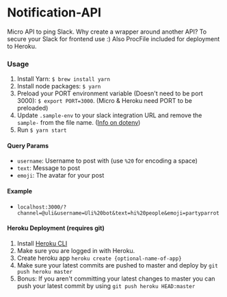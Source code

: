 # Notification-API
Micro API to ping Slack. Why create a wrapper around another API? To secure your Slack for frontend use :) Also ProcFile included for deployment to Heroku.

### Usage
1. Install Yarn: `$ brew install yarn`
2. Install node packages: `$ yarn`
3. Preload your PORT environment variable (Doesn't need to be port 3000): `$ export PORT=3000`. (Micro & Heroku need PORT to be preloaded)
4. Update `.sample-env` to your slack integration URL and remove the `sample-` from the file name. ([Info on dotenv](https://www.npmjs.com/package/dotenv))
3. Run `$ yarn start`

#### Query Params
 * `username`: Username to post with (use `%20` for encoding a space)
 * `text`: Message to post
 * `emoji`: The avatar for your post

#### Example
 * `localhost:3000/?channel=@uli&username=Uli%20bot&text=hi%20people&emoji=partyparrot`

#### Heroku Deployment (requires git)
1. Install [Heroku CLI](https://devcenter.heroku.com/articles/heroku-cli)
2. Make sure you are logged in with Heroku.
3. Create heroku app `heroku create {optional-name-of-app}`
4. Make sure your latest commits are pushed to master and deploy by `git push heroku master`
5. Bonus: If you aren't committing your latest changes to master you can push your latest commit by using `git push heroku HEAD:master`
